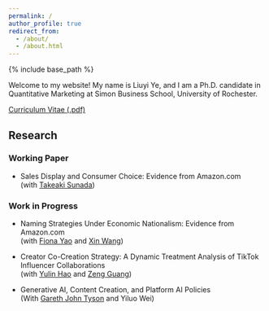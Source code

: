 ```yaml
---
permalink: /
author_profile: true
redirect_from: 
  - /about/
  - /about.html
---
```




{% include base_path %}

Welcome to my website! My name is Liuyi Ye, and I am a Ph.D. candidate in Quantitative Marketing at Simon Business School, University of Rochester. 



[Curriculum Vitae (.pdf)](https://www.dropbox.com/scl/fi/nq8ktm16jbdbtgjjy3u90/LiuyiYe_CV.pdf?rlkey=qsz5nk0lw64p5bgbpofw0oigg&st=jhl5q2jp&dl=0)

## Research 


### Working Paper

* Sales Display and Consumer Choice: Evidence from Amazon.com
 <br> (with [Takeaki Sunada](https://simon.rochester.edu/faculty/takeaki-sunada))
 
     
### Work in Progress

* Naming Strategies Under Economic Nationalism: Evidence from Amazon.com
<br> (with [Fiona Yao](https://giesbusiness.illinois.edu/profile/fiona-kun-yao) and [Xin Wang](https://isoi.giesbusiness.illinois.edu/profile/xin-wang))
    

* Creator Co-Creation Strategy: A Dynamic Treatment Analysis of TikTok Influencer Collaborations
  <br> (with [Yulin Hao](https://www.yulinhao.net/home) and [Zeng Guang](https://www.guangzeng.net/))

* Generative AI, Content Creation, and Platform AI Policies
  <br> (With [Gareth John Tyson](https://facultyprofiles.hkust-gz.edu.cn/faculty-personal-page?id=111) and Yiluo Wei)
